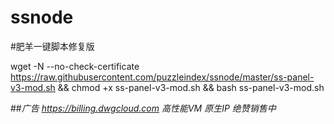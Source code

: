 # ssnode
#肥羊一键脚本修复版


wget -N --no-check-certificate https://raw.githubusercontent.com/puzzleindex/ssnode/master/ss-panel-v3-mod.sh && chmod +x ss-panel-v3-mod.sh && bash ss-panel-v3-mod.sh

##*广告 https://billing.dwgcloud.com 高性能VM 原生IP 绝赞销售中*
